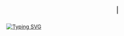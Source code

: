 <h1 align="center">
  <marquee color="4cc9f0">Hi there, xxxtacy is here!</marquee>
</h1>

<p align="center">
  <a href="https://git.io/typing-svg">
    <img src="https://readme-typing-svg.herokuapp.com?size=25&duration=3000&color=ffff&center=true&vCenter=true&lines=Hi+everyone!;Welcome+to+my+profile;Lets+learn+together" alt="Typing SVG" />
  </a>
</p>



<!--
**xxxtacy/xxxtacy** is a ✨ _special_ ✨ repository because its `README.md` (this file) appears on your GitHub profile.

Here are some ideas to get you started:

- 🔭 I’m currently working on ...
- 🌱 I’m currently learning ...
- 👯 I’m looking to collaborate on ...
- 🤔 I’m looking for help with ...
- 💬 Ask me about ...
- 📫 How to reach me: ...
- 😄 Pronouns: ...
- ⚡ Fun fact: ...
-->
